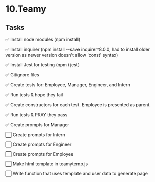 # 10.Teamy

## Tasks 

<p> ✅ Install node modules (npm install)</p>
<p> ✅ Install inquirer (npm install --save inquirer^8.0.0, had to install older version as newer version doesn't allow 'const' syntax)</p>
<p> ✅ Install Jest for testing (npm i jest)</p>
<p> ✅ Gitignore files</p>
<p> ✅ Create tests for: Employee, Manager, Engineer, and Intern</p>
<p> ✅ Run tests & hope they fail</p>
<p> ✅ Create constructors for each test. Employee is presented as parent.</p>
<p> ✅ Run tests & PRAY they pass</p>
<p> ✅ Create prompts for Manager</p>
<p> ⬜ Create prompts for Intern </p>
<p> ⬜ Create prompts for Engineer  </p>
<p> ⬜ Create prompts for Employee  </p>
<p> ⬜ Make html template in teamytemp.js </p>
<p> ⬜ Write function that uses template and user data to generate page </p>





